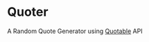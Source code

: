 # Quoter
A Random Quote Generator using [Quotable](https://github.com/lukePeavey/quotable#get-random-quote) API
